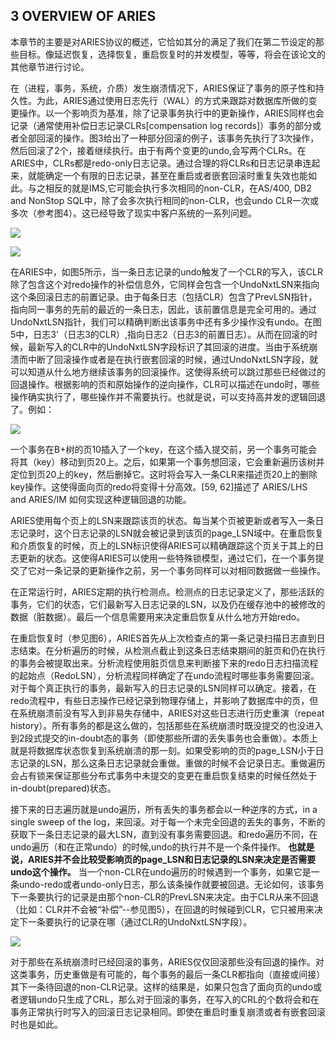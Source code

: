 ## 3 OVERVIEW OF ARIES

本章节的主要是对ARIES协议的概述，它恰如其分的满足了我们在第二节设定的那些目标。像延迟恢复，选择恢复，重启恢复时的并发模型，等等，将会在该论文的其他章节进行讨论。

在（进程，事务，系统，介质）发生崩溃情况下，ARIES保证了事务的原子性和持久性。为此，ARIES通过使用日志先行（WAL）的方式来跟踪对数据库所做的变更操作。以一个影响页为基准，除了记录事务执行中的更新操作，ARIES同样也会记录（通常使用补偿日志记录CLRs[compensation log records]）事务的部分或者全部回滚的操作。图3给出了一种部分回滚的例子，该事务先执行了3次操作，然后回滚了2个，接着继续执行。由于有两个变更的undo,会写两个CLRs。在ARIES中，CLRs都是redo-only日志记录。通过合理的将CLRs和日志记录串连起来，就能确定一个有限的日志记录，甚至在重启或者嵌套回滚时重复失效也能如此。与之相反的就是IMS,它可能会执行多次相同的non-CLR，在AS/400, DB2 and NonStop SQL中，除了会多次执行相同的non-CLR，也会undo CLR一次或多次（参考图4）。这已经导致了现实中客户系统的一系列问题。

![](./img/fig3.png)

![](./img/fig4.png)

在ARIES中，如图5所示，当一条日志记录的undo触发了一个CLR的写入，该CLR除了包含这个对redo操作的补偿信息外，它同样会包含一个UndoNxtLSN来指向这个条回滚日志的前置记录。由于每条日志（包括CLR）包含了PrevLSN指针，指向同一事务的先前的最近的一条日志，因此，该前置信息是完全可用的。通过UndoNxtLSN指针，我们可以精确判断出该事务中还有多少操作没有undo。在图5中，日志3'（日志3的CLR）,指向日志2（日志3的前置日志）。从而在回滚的时候，最新写入的CLR中的UndoNxtLSN字段标识了其回滚的进度。当由于系统崩溃而中断了回滚操作或者是在执行嵌套回滚的时候，通过UndoNxtLSN字段，就可以知道从什么地方继续该事务的回滚操作。这使得系统可以跳过那些已经做过的回退操作。根据影响的页和原始操作的逆向操作，CLR可以描述在undo时，哪些操作确实执行了，哪些操作并不需要执行。也就是说，可以支持高并发的逻辑回退了。例如：

![](./img/fig5.png)

一个事务在B+树的页10插入了一个key，在这个插入提交前，另一个事务可能会将其（key）移动到页20上。之后，如果第一个事务想回滚，它会重新遍历该树并定位到页20上的key，然后删掉它。这时将会写入一条CLR来描述页20上的删除key操作。这使得面向页的redo将变得十分高效。[59, 62]描述了 ARIES/LHS and ARIES/IM 如何实现这种逻辑回退的功能。

ARIES使用每个页上的LSN来跟踪该页的状态。每当某个页被更新或者写入一条日志记录时，这个日志记录的LSN就会被记录到该页的page_LSN域中。在重启恢复和介质恢复的时候，页上的LSN标识使得ARIES可以精确跟踪这个页关于其上的日志更新的状态。这使得ARIES可以使用一些特殊锁模型，通过它们，在一个事务提交了它对一条记录的更新操作之前，另一个事务同样可以对相同数据做一些操作。

在正常运行时，ARIES定期的执行检测点。检测点的日志记录定义了，那些活跃的事务，它们的状态，它们最新写入日志记录的LSN，以及仍在缓存池中的被修改的数据（脏数据）。最后一个信息需要用来决定重启恢复从什么地方开始redo。

在重启恢复时（参见图6），ARIES首先从上次检查点的第一条记录扫描日志直到日志结束。在分析遍历的时候，从检测点截止到这条日志结束期间的脏页和仍在执行的事务会被提取出来。分析流程使用脏页信息来判断接下来的redo日志扫描流程的起始点（RedoLSN），分析流程同样确定了在undo流程时哪些事务需要回滚。对于每个真正执行的事务，最新写入的日志记录的LSN同样可以确定。接着，在redo流程中，有些日志操作已经记录到物理存储上，并影响了数据库中的页，但在系统崩溃前没有写入到非易失存储中，ARIES对这些日志进行历史重演（repeat history）。所有事务的都是这么做的，包括那些在系统崩溃时既没提交的也没进入到2段式提交的in-doubt态的事务（即使那些所谓的丢失事务也会重做）。本质上就是将数据库状态恢复到系统崩溃的那一刻。如果受影响的页的page_LSN小于日志记录的LSN，那么这条日志记录就会重做。重做的时候不会记录日志。重做遍历会占有锁来保证那些分布式事务中未提交的变更在重启恢复结束的时候任然处于in-doubt(prepared)状态。

接下来的日志遍历就是undo遍历，所有丢失的事务都会以一种逆序的方式，in a single sweep of the log，来回滚。对于每一个未完全回退的丢失的事务，不断的获取下一条日志记录的最大LSN，直到没有事务需要回退。和redo遍历不同，在undo遍历（和在正常undo）的时候,undo的执行并不是一个条件操作。 **也就是说，ARIES并不会比较受影响页的page_LSN和日志记录的LSN来决定是否需要undo这个操作。** 当一个non-CLR在undo遍历的时候遇到一个事务，如果它是一条undo-redo或者undo-only日志，那么该条操作就要被回退。无论如何，该事务下一条要执行的记录是由那个non-CLR的PrevLSN来决定。由于CLR从来不回退（比如：CLR并不会被“补偿”--参见图5），在回退的时候碰到CLR，它只被用来决定下一条要执行的记录在哪（通过CLR的UndoNxtLSN字段）。

![](./img/fig6.png)


对于那些在系统崩溃时已经回滚的事务，ARIES仅仅回滚那些没有回退的操作。对这类事务，历史重做是有可能的，每个事务的最后一条CLR都指向（直接或间接）其下一条待回退的non-CLR记录。这样的结果是，如果只包含了面向页的undo或者逻辑undo只生成了CRL，那么对于回滚的事务，在写入的CRL的个数将会和在事务正常执行时写入的回滚日志记录相同。即使在重启时重复崩溃或者有嵌套回滚时也是如此。

